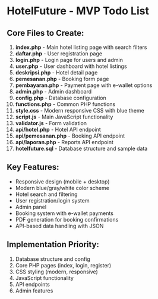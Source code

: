 # HotelFuture - MVP Todo List

## Core Files to Create:
1. **index.php** - Main hotel listing page with search filters
2. **daftar.php** - User registration page
3. **login.php** - Login page for users and admin
4. **user.php** - User dashboard with hotel listings
5. **deskripsi.php** - Hotel detail page
6. **pemesanan.php** - Booking form page
7. **pembayaran.php** - Payment page with e-wallet options
8. **admin.php** - Admin dashboard
9. **config.php** - Database configuration
10. **functions.php** - Common PHP functions
11. **style.css** - Modern responsive CSS with blue theme
12. **script.js** - Main JavaScript functionality
13. **validator.js** - Form validation
14. **api/hotel.php** - Hotel API endpoint
15. **api/pemesanan.php** - Booking API endpoint
16. **api/laporan.php** - Reports API endpoint
17. **hotelfuture.sql** - Database structure and sample data

## Key Features:
- Responsive design (mobile + desktop)
- Modern blue/gray/white color scheme
- Hotel search and filtering
- User registration/login system
- Admin panel
- Booking system with e-wallet payments
- PDF generation for booking confirmations
- API-based data handling with JSON

## Implementation Priority:
1. Database structure and config
2. Core PHP pages (index, login, register)
3. CSS styling (modern, responsive)
4. JavaScript functionality
5. API endpoints
6. Admin features